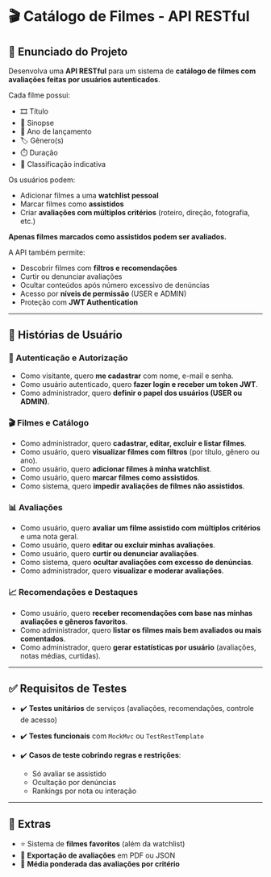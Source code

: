 # 🎬 Catálogo de Filmes - API RESTful

## 📌 Enunciado do Projeto

Desenvolva uma **API RESTful** para um sistema de **catálogo de filmes com avaliações feitas por usuários autenticados**.

Cada filme possui:

* 🎞️ Título
* 📝 Sinopse
* 📅 Ano de lançamento
* 🏷️ Gênero(s)
* ⏱️ Duração
* 🔞 Classificação indicativa

Os usuários podem:

* Adicionar filmes a uma **watchlist pessoal**
* Marcar filmes como **assistidos**
* Criar **avaliações com múltiplos critérios** (roteiro, direção, fotografia, etc.)

**Apenas filmes marcados como assistidos podem ser avaliados.**

A API também permite:

* Descobrir filmes com **filtros e recomendações**
* Curtir ou denunciar avaliações
* Ocultar conteúdos após número excessivo de denúncias
* Acesso por **níveis de permissão** (USER e ADMIN)
* Proteção com **JWT Authentication**

---

## 🧩 Histórias de Usuário

### 🔐 Autenticação e Autorização

* Como visitante, quero **me cadastrar** com nome, e-mail e senha.
* Como usuário autenticado, quero **fazer login e receber um token JWT**.
* Como administrador, quero **definir o papel dos usuários (USER ou ADMIN)**.

### 🎬 Filmes e Catálogo

* Como administrador, quero **cadastrar, editar, excluir e listar filmes**.
* Como usuário, quero **visualizar filmes com filtros** (por título, gênero ou ano).
* Como usuário, quero **adicionar filmes à minha watchlist**.
* Como usuário, quero **marcar filmes como assistidos**.
* Como sistema, quero **impedir avaliações de filmes não assistidos**.

### 📊 Avaliações

* Como usuário, quero **avaliar um filme assistido com múltiplos critérios** e uma nota geral.
* Como usuário, quero **editar ou excluir minhas avaliações**.
* Como usuário, quero **curtir ou denunciar avaliações**.
* Como sistema, quero **ocultar avaliações com excesso de denúncias**.
* Como administrador, quero **visualizar e moderar avaliações**.

### 📈 Recomendações e Destaques

* Como usuário, quero **receber recomendações com base nas minhas avaliações e gêneros favoritos**.
* Como administrador, quero **listar os filmes mais bem avaliados ou mais comentados**.
* Como administrador, quero **gerar estatísticas por usuário** (avaliações, notas médias, curtidas).

---

## ✅ Requisitos de Testes

* ✔️ **Testes unitários** de serviços (avaliações, recomendações, controle de acesso)
* ✔️ **Testes funcionais** com `MockMvc` ou `TestRestTemplate`
* ✔️ **Casos de teste cobrindo regras e restrições**:

  * Só avaliar se assistido
  * Ocultação por denúncias
  * Rankings por nota ou interação

---

## 🌟 Extras 

* ⭐ Sistema de **filmes favoritos** (além da watchlist)
* 📄 **Exportação de avaliações** em PDF ou JSON
* 🧮 **Média ponderada das avaliações por critério**
